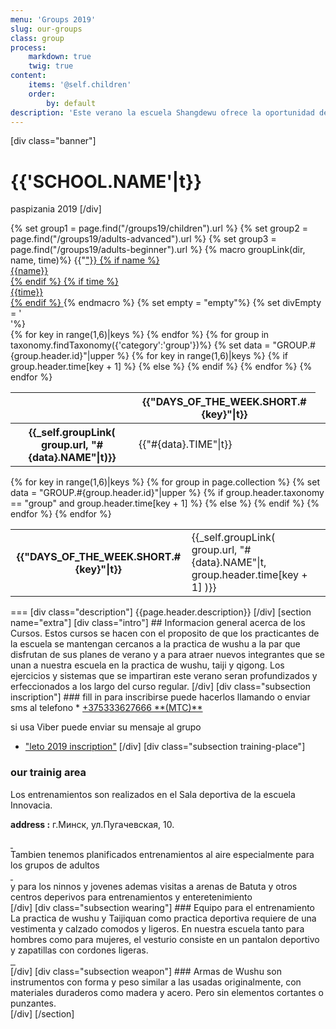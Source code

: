 ```yaml
---
menu: 'Groups 2019'
slug: our-groups
class: group
process:
    markdown: true
    twig: true
content:
    items: '@self.children'
    order:
        by: default
description: 'Este verano la escuela Shangdewu ofrece la oportunidad de practicar Wushu a todo la familia.Cursos de taijiquan y estilos internos orientado a jovenes y adultos y practica de wushu deportivo para los ni;os y adolecentes. Le invitamos a conocer en familia el milenario arte de Wushu.'
---
```


[div class="banner"]
# {{'SCHOOL.NAME'|t}}
 paspizania 2019
[/div]
<div class="group-schedule table-responsive">
  {% set group1 = page.find("/groups19/children").url %}
  {% set group2 = page.find("/groups19/adults-advanced").url %}
  {% set group3 = page.find("/groups19/adults-beginner").url %}
  {% macro groupLink(dir, name, time)%}
    {{"<a href="~dir~">"}}
      {% if name %}
        <div class="name">{{name}}</div>
    {% endif %}
    {% if time %}
        <div class="time">{{time}}</div>
    {% endif %}
    </a>
  {% endmacro %}
 {% set empty = "empty"%}
 {% set divEmpty = '<div class="empty"> </div>'%}
   <div class="desktop">
      <table class="table table-hover">
        <thead>
          <th class="empty"><div class="empty"> </div></th>
          {% for key in range(1,6)|keys %}
                <th>{{"DAYS_OF_THE_WEEK.SHORT.#{key}"|t}}</th>
          {% endfor %}
        </thead>
        <tbody>
          {% for group in taxonomy.findTaxonomy({'category':'group'})%}
             {% set data = "GROUP.#{group.header.id}"|upper %}
               <tr class="{{group.header.class}}">
                  <th>
                    {{_self.groupLink( group.url, "#{data}.NAME"|t)}}
                  </th>
                  {% for key  in range(1,6)|keys %}
                    {% if group.header.time[key + 1] %}
                  <td>
                    <div class="time">{{"#{data}.TIME"|t}}</div>
                  </td>
                  {% else %}
                  <td>
                    <div class="empty"></div>
                  </td>
                  {% endif %}
                  {% endfor %}
                </tr>
          {% endfor %}
        </tbody>
      </table>
  </div>
  <div class="mobile">
      <table class="table table-hover">
        {% for key in range(1,6)|keys %}
        <tr>
          <th>{{"DAYS_OF_THE_WEEK.SHORT.#{key}"|t}}</th>
          {% for group in page.collection %}
            {% set data = "GROUP.#{group.header.id}"|upper %}
            {% if group.header.taxonomy == "group" and group.header.time[key + 1] %}
            <td class="{{group.header.class}}">
              {{_self.groupLink( group.url, "#{data}.NAME"|t, group.header.time[key + 1] )}}
            </td>
            {% else %}
                <td class="empty"> </td>
            {% endif %}
          {% endfor %}
        </tr>
        {% endfor %}
  </table>
  </div>
</div>
===
[div class="description"]
{{page.header.description}}
[/div]
[section  name="extra"]
[div class="intro"]
## Informacion general acerca de los Cursos.
 Estos cursos se hacen con el proposito de que los practicantes de la escuela se mantengan cercanos a la practica de wushu a la par que disfrutan de sus planes de verano y a para atraer nuevos integrantes que se unan a nuestra escuela en la practica de wushu, taiji y qigong. Los ejercicios y sistemas que se impartiran este verano seran profundizados y erfeccionados a los largo del curso regular.
[/div]
[div class="subsection inscription"]
### fill in
para inscribirse puede hacerlos llamando o enviar sms al telefono
  * <a href="tel:+375333627666"><span class="fa-li"><i class="fas fa-phone"></i></span>+375333627666 **(MTC)**<span class="phone-icon icon-viber fab fa-viber"></span></a>

si usa Viber puede enviar su mensaje al grupo
  * ["leto 2019 inscription"](#)
[/div]
[div class="subsection training-place"]
### our trainig area
Los entrenamientos son realizados en el Sala deportiva de la escuela Innovacia.

**address :** <span><i class="fas fa-map"></i> г.Минск, ул.Пугачевская, 10.</span>
<div class="gallery slider-lightbox">
  <a class="thumbnail" href="groups/hall-taijiquan.jpg" target="_blank">
    <img src="groups/hall-taijiquan.jpg" alt="">
  </a>
  <a class="thumbnail" href="groups/hall-wushu.jpg" target="_blank">
    <img src="groups/hall-wushu.jpg" alt="">
  </a>
</div>
Tambien tenemos planificados entrenamientos al aire especialmente para los grupos de adultos

<div class="gallery slider-lightbox">
  <a class="thumbnail" href="groups/outdoor.jpg" target="_blank">
    <img src="groups/outdoor.jpg" alt="">
  </a>
  <a class="thumbnail" href="groups/outdoor1.jpg" target="_blank">
    <img src="groups/outdoor1.jpg" alt="">
  </a>
</div>
y para los ninnos y jovenes ademas visitas a arenas de Batuta y otros centros deperivos para entrenamientos y enteretenimiento
<div class="gallery single-lightbox">
  <a class="thumbnail" href="groups/shangdewu-na-batuta.jpg" target="_blank">
    <img src="groups/shangdewu-na-batuta.jpg" alt="">
  </a>
</div>
[/div]
[div class="subsection wearing"]
### Equipo para el entrenamiento
La practica de wushu y Taijiquan como practica deportiva requiere de una vestimenta y calzado comodos y ligeros. En nuestra escuela tanto para hombres como para mujeres, el vesturio consiste en un pantalon deportivo y zapatillas con cordones ligeras.
<div class="gallery slider-lightbox">
  <a class="thumbnail" href="groups/wushu-training-wearing.jpg" target="_blank">
    <img src="groups/wushu-training-wearing.jpg" alt="">
  </a>
  <a class="thumbnail" href="groups/shangdewu-training-wearing.jpg" target="_blank">
    <img src="groups/shangdewu-training-wearing.jpg" alt="">
  </a>
  <a class="thumbnail" href="groups/shangdewu-training.jpg" target="_blank">
    <img src="groups/shangdewu-training.jpg" alt="">
  </a>
</div>
[/div]
[div class="subsection weapon"]
### Armas de Wushu
son instrumentos con forma y peso  similar a las usadas originalmente, con materiales duraderos como madera y acero. Pero sin elementos cortantes o punzantes.
<div class="gallery container">
  <div class="col-sm-4 col-xs-12 weapon-image single-lightbox">
    <a class="thumbnail" href="groups/wushu-fan.jpg" target="_blank">
      <img src="groups/wushu-fan.jpg" alt="">
    </a>
  </div>
  <div class="col-sm-4 col-xs-12 weapon-image single-lightbox">
    <a class="thumbnail" href="groups/wushu-sable.jpg" target="_blank">
      <img src="groups/wushu-sable.jpg" alt="">
    </a>
  </div>
  <div class="col-sm-4 col-xs-12 weapon-image single-lightbox">
    <a class="thumbnail" href="groups/wushu-gun.jpg" target="_blank">
      <img src="groups/wushu-gun.jpg" alt="">
    </a>
  </div>
</div>
[/div]
[/section]
